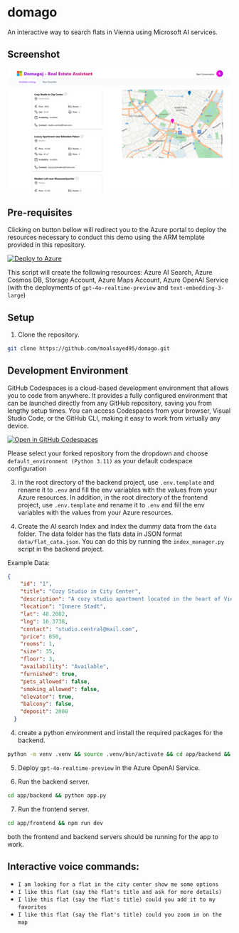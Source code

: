 # domago

An interactive way to search flats in Vienna using Microsoft AI services.

## Screenshot

![Screenshot of domago](ui/v1.png)

## Pre-requisites

Clicking on button bellow will redirect you to the Azure portal to deploy the resources necessary to conduct this demo using the ARM template provided in this repository.

[![Deploy to Azure](https://aka.ms/deploytoazurebutton)](https://portal.azure.com/#create/Microsoft.Template/uri/https%3A%2F%2Fraw.githubusercontent.com%2Fmoalsayed95%2Fdomago%2Fms%2Finfra%2Fazuredeploy.json)

This script will create the following resources: Azure AI Search, Azure Cosmos DB, Storage Account, Azure Maps Account, Azure OpenAI Service (with the deployments of `gpt-4o-realtime-preview` and `text-embedding-3-large`)

## Setup
1. Clone the repository.

```bash	
git clone https://github.com/moalsayed95/domago.git
```

## Development Environment

GitHub Codespaces is a cloud-based development environment that allows you to code from anywhere. It provides a fully configured environment that can be launched directly from any GitHub repository, saving you from lengthy setup times. You can access Codespaces from your browser, Visual Studio Code, or the GitHub CLI, making it easy to work from virtually any device.

[![Open in GitHub Codespaces](https://github.com/codespaces/badge.svg)](https://codespaces.new/)

Please select your forked repository from the dropdown and choose `default_environment (Python 3.11)` as your default codespace configuration



3. in the root directory of the backend project, use `.env.template` and rename it to `.env` and fill the env variables with the values from your Azure resources. In addition, in the root directory of the frontend project, use `.env.template` and rename it to `.env` and fill the env variables with the values from your Azure resources.

4. Create the AI search Index and index the dummy data from the `data` folder. The data folder has the flats data in JSON format `data/flat_cata.json`. You can do this by running the `index_manager.py` script in the backend project.

Example Data:  
```json
{
    "id": "1",
    "title": "Cozy Studio in City Center",
    "description": "A cozy studio apartment located in the heart of Vienna, just steps from Stephansplatz. Ideal for professionals or students seeking a central location.",
    "location": "Innere Stadt",
    "lat": 48.2082,
    "lng": 16.3738,
    "contact": "studio.central@mail.com",
    "price": 850,
    "rooms": 1,
    "size": 35,
    "floor": 3,
    "availability": "Available",
    "furnished": true,
    "pets_allowed": false,
    "smoking_allowed": false,
    "elevator": true,
    "balcony": false,
    "deposit": 2000
  }
```	

4. create a python environment and install the required packages for the backend.

```bash
python -m venv .venv && source .venv/bin/activate && cd app/backend && pip install -r requirements.txt
```

5. Deploy `gpt-4o-realtime-preview` in the Azure OpenAI Service.

6. Run the backend server.

```bash
cd app/backend && python app.py
```

7. Run the frontend server.

```bash
cd app/frontend && npm run dev
```

both the frontend and backend servers should be running for the app to work.

## Interactive voice commands:
- `I am looking for a flat in the city center show me some options`
- `I like this flat (say the flat's title and ask for more details)`
- `I like this flat (say the flat's title) could you add it to my favorites`
- `I like this flat (say the flat's title) could you zoom in on the map`
